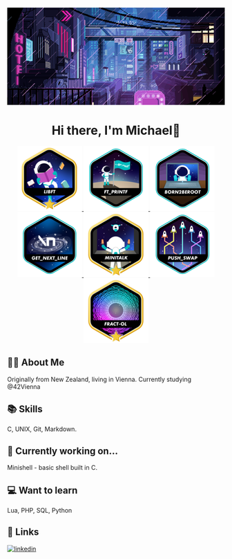 <p align="center">
    <img src="img/LVKvjL6.gif"/>
</p>

<h1 align="center">
   Hi there, I'm Michael👋
</h1>

<p align="center">
    <a
        href="https://github.com/Schmitzi/libft"><img src="img/libftm.png" alt="Libft GitHub Repository"/>
    </a>
    <a
        href="https://github.com/Schmitzi/ft_printf"><img src="img/ft_printfe.png" alt="Ft_printf GitHub Repository"/>
    </a>
    <img src="img/born2beroote.png"/>
    <a
        href="https://github.com/Schmitzi/get_next_line"><img src="img/get_next_linee.png" alt="Get_next_line GitHub Repository"/>
    </a>
    <a
        href="https://github.com/Schmitzi/minitalk"><img src="img/minitalkm.png" alt="Minitalk GitHub Repository"/>
    </a>
    <img src="img/push_swape.png"/>
    <a
        href="https://github.com/Schmitzi/fract-ol"><img src="img/fract-olm.png" alt="Fract-ol GitHub Repository"/>
    </a>
</p>

## 🧑‍💻 About Me

Originally from New Zealand, living in Vienna.
Currently studying @42Vienna

## 📚 Skills

C, UNIX, Git, Markdown.

## 🌱 Currently working on...

Minishell - basic shell built in C.

## 💻 Want to learn

Lua, PHP, SQL, Python

## 🔗 Links

[![linkedin](https://img.shields.io/badge/linkedin-0A66C2?style=for-the-badge&logo=linkedin&logoColor=white)](https://www.linkedin.com/in/michael-naysmith-839aa1255/)



<!--
**Schmitzi/schmitzi** is a ✨ _special_ ✨ repository because its `README.md` (this file) appears on your GitHub profile.

Here are some ideas to get you started:

- 🔭 I’m currently working on ...
- 🌱 I’m currently learning ...
- 👯 I’m looking to collaborate on ...
- 🤔 I’m looking for help with ...
- 💬 Ask me about ...
- 📫 How to reach me: ...
- 😄 Pronouns: ...
- ⚡ Fun fact: ...
-->
